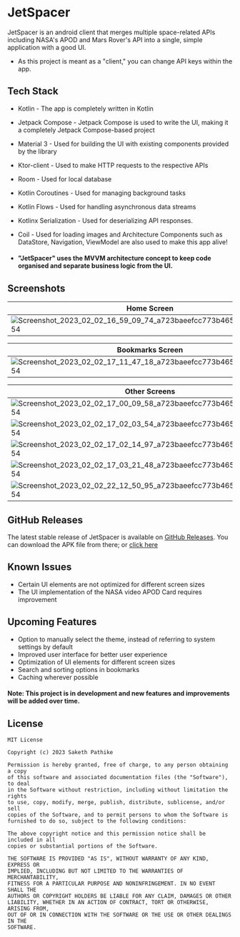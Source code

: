 # JetSpacer

JetSpacer is an android client that merges multiple space-related APIs including NASA's APOD and Mars Rover's API into a single, simple application with a good UI.

- As this project is meant as a "client," you can change API keys within the app.

## Tech Stack

- Kotlin - The app is completely written in Kotlin
- Jetpack Compose - Jetpack Compose is used to write the UI, making it a completely Jetpack Compose-based project
- Material 3 - Used for building the UI with existing components provided by the library
- Ktor-client - Used to make HTTP requests to the respective APIs
- Room - Used for local database
- Kotlin Coroutines - Used for managing background tasks
- Kotlin Flows - Used for handling asynchronous data streams
- Kotlinx Serialization - Used for deserializing API responses.
- Coil - Used for loading images and Architecture Components such as DataStore, Navigation, ViewModel are also used to make this app alive!

- #### "JetSpacer" uses the MVVM architecture concept to keep code organised and separate business logic from the UI.

## Screenshots

| Home Screen | Space Screen | News Screen |
| -------- | -------- | -------- |
| ![Screenshot_2023_02_02_16_59_09_74_a723baeefcc773b465b5b84fb7477d54](https://user-images.githubusercontent.com/83284398/216790711-ba1dfa0d-8a2b-444b-82fa-80e3e750cbcc.jpg) |![Screenshot_2023_02_02_16_58_08_73_a723baeefcc773b465b5b84fb7477d54](https://user-images.githubusercontent.com/83284398/216790732-26b70b88-1030-4833-beda-d9f8c59e1775.jpg)| ![Screenshot_2023_02_03_23_09_27_08_a723baeefcc773b465b5b84fb7477d54](https://user-images.githubusercontent.com/83284398/216790742-33f23173-8a78-4804-ac6b-6e0982d2795a.jpg)|

| Bookmarks Screen |
| -------- |
| ![Screenshot_2023_02_02_17_11_47_18_a723baeefcc773b465b5b84fb7477d54](https://user-images.githubusercontent.com/83284398/216790808-dc0136a8-29be-4e0f-ac65-e1a287e1850b.jpg)|

| Other Screens |
| -------- |
| ![Screenshot_2023_02_02_17_00_09_58_a723baeefcc773b465b5b84fb7477d54](https://user-images.githubusercontent.com/83284398/216790868-b453d052-6fd5-4963-aeec-78454e8953a2.jpg)|
|![Screenshot_2023_02_02_17_02_03_54_a723baeefcc773b465b5b84fb7477d54](https://user-images.githubusercontent.com/83284398/216790877-281af70e-9e73-4cd3-a46a-937a0b8d5df2.jpg) |
|![Screenshot_2023_02_02_17_02_14_97_a723baeefcc773b465b5b84fb7477d54](https://user-images.githubusercontent.com/83284398/216790882-b1a3d530-9879-4d4b-842d-f1ce196f6605.jpg) |
|![Screenshot_2023_02_02_17_03_21_48_a723baeefcc773b465b5b84fb7477d54](https://user-images.githubusercontent.com/83284398/216790891-98c0c640-9938-4639-a08b-0de320b24984.jpg)|
|![Screenshot_2023_02_02_22_12_50_95_a723baeefcc773b465b5b84fb7477d54](https://user-images.githubusercontent.com/83284398/216790898-d31f4b46-de33-45c6-b8f4-f2728b305233.jpg)|

## GitHub Releases
The latest stable release of JetSpacer is available on [GitHub Releases](https://github.com/sakethpathike/JetSpacer/releases/tag/v1.0.0). You can download the APK file from there; or [click here](https://github.com/sakethpathike/JetSpacer/releases/download/v1.0.0/JetSpacer_v1.0.0.apk)

## Known Issues
- Certain UI elements are not optimized for different screen sizes
- The UI implementation of the NASA video APOD Card requires improvement

## Upcoming Features 
- Option to manually select the theme, instead of referring to system settings by default
- Improved user interface for better user experience
- Optimization of UI elements for different screen sizes
- Search and sorting options in bookmarks
- Caching wherever possible

#### Note: This project is in development and new features and improvements will be added over time.

## License 
```
MIT License

Copyright (c) 2023 Saketh Pathike

Permission is hereby granted, free of charge, to any person obtaining a copy
of this software and associated documentation files (the "Software"), to deal
in the Software without restriction, including without limitation the rights
to use, copy, modify, merge, publish, distribute, sublicense, and/or sell
copies of the Software, and to permit persons to whom the Software is
furnished to do so, subject to the following conditions:

The above copyright notice and this permission notice shall be included in all
copies or substantial portions of the Software.

THE SOFTWARE IS PROVIDED "AS IS", WITHOUT WARRANTY OF ANY KIND, EXPRESS OR
IMPLIED, INCLUDING BUT NOT LIMITED TO THE WARRANTIES OF MERCHANTABILITY,
FITNESS FOR A PARTICULAR PURPOSE AND NONINFRINGEMENT. IN NO EVENT SHALL THE
AUTHORS OR COPYRIGHT HOLDERS BE LIABLE FOR ANY CLAIM, DAMAGES OR OTHER
LIABILITY, WHETHER IN AN ACTION OF CONTRACT, TORT OR OTHERWISE, ARISING FROM,
OUT OF OR IN CONNECTION WITH THE SOFTWARE OR THE USE OR OTHER DEALINGS IN THE
SOFTWARE.
```
